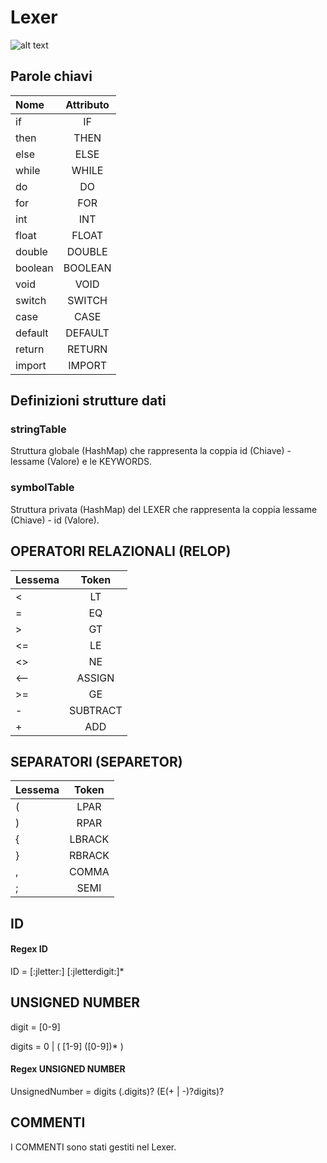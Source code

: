 # Lexer

![alt text](https://www.aaronraff.dev/static/566ed7517c4c29af13b2e0a06d782be7/bc69a/how-to-write-a-lexer-in-go-featured.jpg)


## Parole chiavi

| Nome    | Attributo |
|:--------|:---------:|
| if      |    IF     |
| then    |   THEN    | 
| else    |   ELSE    | 
| while   |   WHILE   | 
| do      |    DO     | 
| for     |    FOR    | 
| int     |    INT    | 
| float   |   FLOAT   | 
| double  |  DOUBLE   | 
| boolean |  BOOLEAN  | 
| void    |   VOID    | 
| switch  |  SWITCH   | 
| case    |   CASE    | 
| default |  DEFAULT  | 
| return  |  RETURN   | 
| import  |  IMPORT   | 

## Definizioni strutture dati

### stringTable
Struttura globale (HashMap) che rappresenta la coppia id (Chiave) - lessame (Valore) e le KEYWORDS.

### symbolTable
Struttura privata (HashMap) del LEXER che rappresenta la coppia lessame (Chiave) - id (Valore).

## OPERATORI RELAZIONALI (RELOP)

| Lessema |  Token   |
|:--------|:--------:|
| <       |    LT    |
| =       |    EQ    | 
| \>      |    GT    | 
| <=      |    LE    | 
| <>      |    NE    | 
| <--     |  ASSIGN  | 
| \>=     |    GE    |
| -       | SUBTRACT |
| +       |   ADD    |

## SEPARATORI (SEPARETOR)

| Lessema |  Token   |
|:--------|:--------:|
| (       |   LPAR   |
| )       |   RPAR   | 
| {       |  LBRACK  | 
| }       |  RBRACK  | 
| ,       |  COMMA   | 
| ;       |   SEMI   |


## ID

#### Regex ID
ID = [:jletter:] [:jletterdigit:]*

## UNSIGNED NUMBER

digit = [0-9]

digits = 0 | ( [1-9] ([0-9])* )

#### Regex UNSIGNED NUMBER

UnsignedNumber = digits (.digits)? (E(+ | -)?digits)?


## COMMENTI

I COMMENTI sono stati gestiti nel Lexer.



